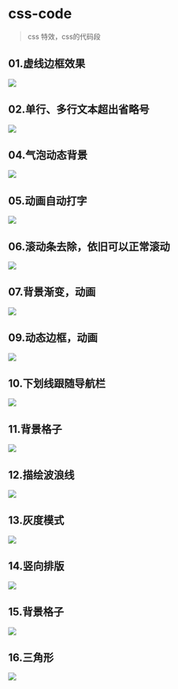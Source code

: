 # css-code

> css 特效，css的代码段


## 01.虚线边框效果
![](./images/01.png)


## 02.单行、多行文本超出省略号
![](./images/02.png)

## 04.气泡动态背景
![](./images/04.png)

## 05.动画自动打字
![](./images/05.png)

## 06.滚动条去除，依旧可以正常滚动
![](./images/06.png)

## 07.背景渐变，动画
![](./images/07.png)

## 09.动态边框，动画
![](./images/09.png)

## 10.下划线跟随导航栏
![](./images/10.png)

## 11.背景格子
![](./images/11.png)


## 12.描绘波浪线
![](./images/12.png)


## 13.灰度模式
![](./images/13.png)


## 14.竖向排版
![](./images/14.png)


## 15.背景格子
![](./images/15.png)


## 16.三角形
![](./images/16.png)
